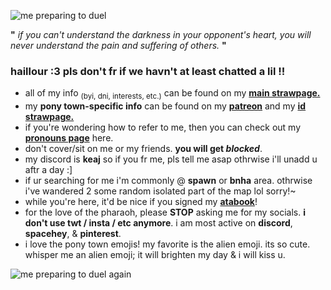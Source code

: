 ![me preparing to duel](https://i.pinimg.com/originals/07/e0/e6/07e0e6562872c6afb45eaff4271da450.gif)

**"** *if you can't understand the darkness in your opponent's heart, you will never understand the pain and suffering of others.* **"**

### haillour :3 pls don't fr if we havn't at least chatted a lil !!

- all of my info <sub>(byi, dni, interests, etc.)</sub> can be found on my **[main strawpage.](https://keaj.straw.page)**
- my **pony town-specific info** can be found on my **[patreon](patreon.com/keajkidd)** and my **[id strawpage.](https://kingofgames.straw.page)**
- if you're wondering how to refer to me, then you can check out my **[pronouns page](https://en.pronouns.page/@keaj)** here.
- don't cover/sit on me or my friends. **you will get *blocked***.
- my discord is **keaj** so if you fr me, pls tell me asap othrwise i'll unadd u aftr a day :]
- if ur searching for me i'm commonly @ **spawn** or **bnha** area. othrwise i've wandered 2 some random isolated part of the map lol sorry!~
- while you're here, it'd be nice if you signed my **[atabook](https://keaj.atabook.org)**!
- for the love of the pharaoh, please **STOP** asking me for my socials. **i don't use twt / insta / etc anymore**. i am most active on **discord**, **spacehey**, & **pinterest**.
- i love the pony town emojis! my favorite is the alien emoji. its so cute. whisper me an alien emoji; it will brighten my day & i will kiss u.

![me preparing to duel again](https://i.pinimg.com/originals/e4/3e/af/e43eaf4821ff64d21ee718aeadf68418.gif)
